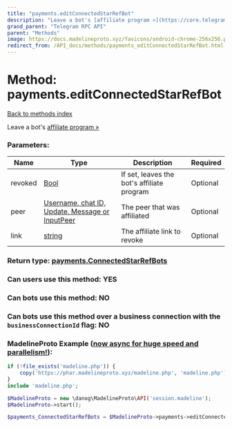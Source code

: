 ```yaml
---
title: "payments.editConnectedStarRefBot"
description: "Leave a bot's [affiliate program »](https://core.telegram.org/api/bots/referrals#becoming-an-affiliate)"
grand_parent: "Telegram RPC API"
parent: "Methods"
image: https://docs.madelineproto.xyz/favicons/android-chrome-256x256.png
redirect_from: /API_docs/methods/payments_editConnectedStarRefBot.html
---
```

# Method: payments.editConnectedStarRefBot
[Back to methods index](index.html)



Leave a bot's [affiliate program »](https://core.telegram.org/api/bots/referrals#becoming-an-affiliate)

### Parameters:

| Name     |    Type       | Description | Required |
|----------|---------------|-------------|----------|
|revoked|[Bool](/API_docs/types/Bool.html) | If set, leaves the bot's affiliate program | Optional|
|peer|[Username, chat ID, Update, Message or InputPeer](/API_docs/types/InputPeer.html) | The peer that was affiliated | Optional|
|link|[string](/API_docs/types/string.html) | The affiliate link to revoke | Optional|


### Return type: [payments.ConnectedStarRefBots](/API_docs/types/payments.ConnectedStarRefBots.html)

### Can users use this method: **YES**


### Can bots use this method: **NO**


### Can bots use this method over a business connection with the `businessConnectionId` flag: **NO**


### MadelineProto Example ([now async for huge speed and parallelism!](https://docs.madelineproto.xyz/docs/ASYNC.html)):


```php
if (!file_exists('madeline.php')) {
    copy('https://phar.madelineproto.xyz/madeline.php', 'madeline.php');
}
include 'madeline.php';

$MadelineProto = new \danog\MadelineProto\API('session.madeline');
$MadelineProto->start();

$payments_ConnectedStarRefBots = $MadelineProto->payments->editConnectedStarRefBot(revoked: $Bool, peer: $InputPeer, link: 'string', );
```

